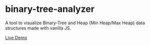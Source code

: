 # binary-tree-analyzer

A tool to visualize Binary-Tree and Heap (Min Heap/Max Heap) data structures made with vanilla JS.

<a href=" https://binary-tree-analyzer-yash-gadres-projects.vercel.app/">Live Demo </a>

